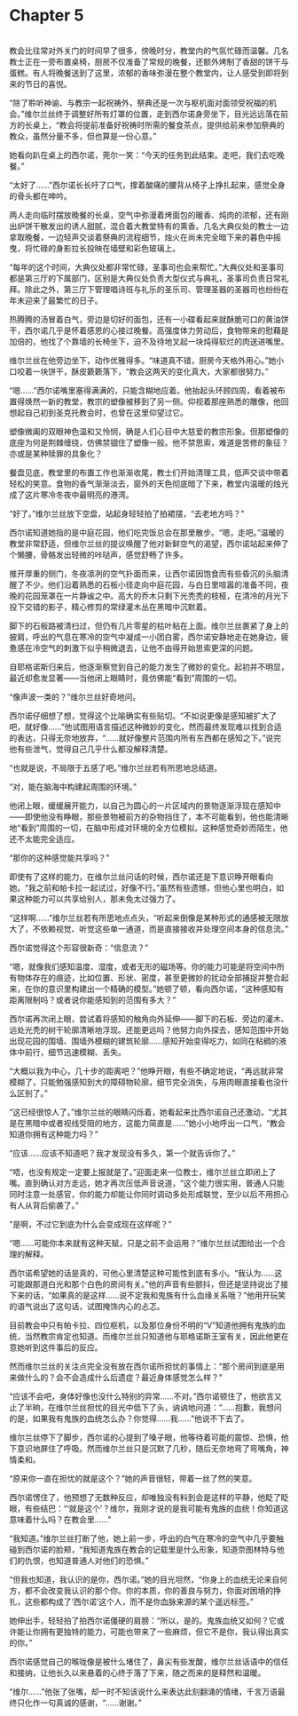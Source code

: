 # Chapter 5

<br>
教会比往常对外关门的时间早了很多，傍晚时分，教堂内的气氛忙碌而温馨。几名教士正在一旁布置桌椅，厨房不仅准备了常规的晚餐，还额外烤制了香甜的饼干与蛋糕。有人将晚餐送到了这里，浓郁的香味弥漫在整个教堂内，让人感受到即将到来的节日的喜悦。

“除了聆听神谕、与教宗一起祝祷外，祭典还是一次与枢机面对面领受祝福的机会。”维尔兰丝终于调整好所有灯罩的位置，走到西尔诺身旁坐下，目光远远落在前方的长桌上，“教会将提前准备好祝祷时所需的餐食茶点，提供给前来参加祭典的教众，虽然分量不多，但也算是一份心意。”

她看向趴在桌上的西尔诺，莞尔一笑：“今天的任务到此结束。走吧，我们去吃晚餐。”

“太好了……”西尔诺长长吁了口气，撑着酸痛的腰背从椅子上挣扎起来，感觉全身的骨头都在呻吟。

两人走向临时摆放晚餐的长桌，空气中弥漫着烤面包的暖香、炖肉的浓郁，还有刚出炉饼干散发出的诱人甜腻，混合着大教堂特有的熏香。几名大典仪处的教士一边拿取晚餐，一边轻声交谈着祭典的流程细节，烛火在尚未完全暗下来的暮色中摇曳，将忙碌的身影拉长投映在墙壁和彩色玻璃上。

“每年的这个时间，大典仪处都非常忙碌，圣事司也会来帮忙。”大典仪处和圣事司都是第三厅的下属部门，区别是大典仪处负责大型仪式与典礼，圣事司负责日常礼拜。除此之外，第三厅下管理唱诗班与礼乐的圣乐司、管理圣器的圣器司也纷纷在年末迎来了最繁忙的日子。

热腾腾的汤冒着白气，旁边是切好的面包，还有一小碟看起来就酥脆可口的黄油饼干，西尔诺几乎是怀着感恩的心接过晚餐。高强度体力劳动后，食物带来的慰藉是加倍的，他找了个靠墙的长椅坐下，迫不及待地叉起一块炖得软烂的肉送进嘴里。

维尔兰丝在他旁边坐下，动作优雅得多。“味道真不错，厨房今天格外用心。”她小口咬着一块饼干，酥皮簌簌落下，“教会这两天的变化真大，大家都很努力。”

“嗯……”西尔诺嘴里塞得满满的，只能含糊地应着。他抬起头环顾四周，看着被布置得焕然一新的教堂，教宗的塑像被移到了另一侧。仰视着那座熟悉的雕像，他回想起自己初到圣克托教会时，也曾在这里仰望过它。

塑像微阖的双眼神色温和又怜悯，确是人们心目中大慈爱的教宗形象。但那塑像的底座为何是荆棘缠绕，仿佛禁锢住了塑像一般。他不禁思索，难道是苦修的象征？亦或是某种赎罪的具象化？

餐盘见底，教堂里的布置工作也渐渐收尾，教士们开始清理工具，低声交谈中带着轻松的笑意。食物的香气渐渐淡去，窗外的天色彻底暗了下来，教堂内温暖的烛光成了这片寒冷冬夜中最明亮的港湾。

“好了。”维尔兰丝放下空盘，站起身轻轻拍了拍裙摆，“去老地方吗？”

西尔诺知道她指的是中庭花园，他们吃完饭总会在那里散步。“嗯，走吧。”温暖的教堂非常舒适，但维尔兰丝的提议唤醒了他对新鲜空气的渴望，西尔诺站起来伸了个懒腰，骨骼发出轻微的咔哒声，感觉舒畅了许多。

推开厚重的侧门，冬夜凛冽的空气扑面而来，让西尔诺因饱食而有些昏沉的头脑清醒了不少。他们沿着熟悉的石板小径走向中庭花园，与白日里喧嚣的准备不同，夜晚的花园笼罩在一片静谧之中。高大的乔木只剩下光秃秃的枝桠，在清冷的月光下投下交错的影子，精心修剪的常绿灌木丛在黑暗中沉默着。

脚下的石板路被清扫过，但仍有几片零星的枯叶粘在上面。维尔兰丝裹紧了身上的披肩，呼出的气息在寒冷的空气中凝成一小团白雾，西尔诺安静地走在她身边，疲惫感在冷空气的刺激下似乎稍微退去，让他不由得开始思索更深的问题。

自耶格诺斯归来后，他逐渐察觉到自己的能力发生了微妙的变化。起初并不明显，最近却愈发显著——当他闭上眼睛时，竟仿佛能“看到”周围的一切。

“像声波一类的？”维尔兰丝好奇地问。

西尔诺仔细想了想，觉得这个比喻确实有些贴切。“不如说更像是感知被扩大了吧，就好像……”他试图用语言描述这种微妙的变化，然而最终发现难以找到合适的表达，只得无奈地放弃，“……就好像整片范围内所有东西都在感知之下。”说完他有些泄气，觉得自己几乎什么都没解释清楚。

“也就是说，不局限于五感了吧。”维尔兰丝若有所思地总结道。

“对，能在脑海中构建起周围的环境。”

他闭上眼，缓缓展开能力，以自己为圆心的一片区域内的景物逐渐浮现在感知中——即使他没有睁眼，那些景物被前方的杂物挡住了，本不可能看到，他也能清晰地“看到”周围的一切，在脑中形成对环境的全方位模拟。这种感觉奇妙而陌生，他还不太能完全适应。

“那你的这种感觉能共享吗？”

即使有了这样的能力，在维尔兰丝问话的时候，西尔诺还是下意识睁开眼看向她。“我之前和帕卡拉一起试过，好像不行。”虽然有些遗憾，但他心里也明白，如果这种能力可以共享给别人，那未免太过强力了。

“这样啊……”维尔兰丝若有所思地点点头，“听起来倒像是某种形式的通感被无限放大了，不依赖视觉、听觉这些单一通道，而是直接接收并处理空间本身的信息流。”

西尔诺觉得这个形容很新奇：“信息流？”

“嗯，就像我们感知温度、湿度，或者无形的磁场等。你的能力可能是将空间中所有物体存在的痕迹，比如位置、形状、密度，甚至更微妙的扰动全部捕捉并整合起来，在你的意识里构建出一个精确的模型。”她顿了顿，看向西尔诺，“这种感知有距离限制吗？或者说你能感知到的范围有多大？”

西尔诺再次闭上眼，尝试着将感知的触角向外延伸——脚下的石板、旁边的灌木、远处光秃的树干轮廓清晰地浮现。还能更远吗？他努力向外探去，感知范围中开始出现花园的围墙、围墙外模糊的建筑轮廓……感知开始变得吃力，如同在粘稠的液体中前行，细节迅速模糊、丢失。

“大概以我为中心，几十步的距离吧？”他睁开眼，有些不确定地说，“再远就非常模糊了，只能勉强感知到大的障碍物轮廓，细节完全消失，与用肉眼直接看也没什么区别了。”

“这已经很惊人了。”维尔兰丝的眼睛闪烁着，她看起来比西尔诺自己还激动，“尤其是在黑暗中或者视线受阻的地方，这能力简直是……”她小小地呼出一口气，“教会知道你拥有这种能力吗？”

“应该……应该不知道吧？我才发现没有多久，第一个就告诉你了。”

“唔，也没有规定一定要上报就是了。”迎面走来一位教士，维尔兰丝立即闭上了嘴。直到确认对方走远，她才再次压低声音说道，“这个能力很实用，普通人只能同时注意一处感官，你的能力却能让你同时调动多处形成联觉，至少以后不用担心有人从背后偷袭了。”

“是啊，不过它到底为什么会变成现在这样呢？”

“嗯……可能你本来就有这种天赋，只是之前不会运用？”维尔兰丝试图给出一个合理的解释。

西尔诺希望她的话是真的，可他心里清楚这种可能性到底有多小。“我认为……这可能跟那道白光和那个白色的房间有关。”他的声音有些颤抖，但还是坚持说出了接下来的话，“如果真的是这样……说不定我和鬼族有什么血缘关系哦？”他用开玩笑的语气说出了这句话，试图掩饰内心的忐忑。

目前教会中只有帕卡拉、四位枢机，以及那位身份不明的“V”知道他拥有鬼族的血统，当然教宗肯定也知道。而维尔兰丝只知道他与耶格诺斯王室有关，因此他更在意她听到这件事后的反应。

然而维尔兰丝的关注点完全没有放在西尔诺所担忧的事情上：“那个房间到底是用来做什么的？会不会造成什么后遗症？最近身体感觉怎么样？”

“应该不会吧，身体好像也没什么特别的异常……不对。”西尔诺顿住了，他欲言又止了半晌，在维尔兰丝担忧的目光中低下了头，讷讷地问道：“……抱歉，我想问的是，如果我有鬼族的血统怎么办？你觉得……我……”他说不下去了。

维尔兰丝停下了脚步，西尔诺的心提到了嗓子眼，他等待着可能的震惊、恐惧，他下意识地屏住了呼吸。然而维尔兰丝只是沉默了几秒，随后无奈地弯了弯嘴角，神情柔和。

“原来你一直在担忧的就是这个？”她的声音很轻，带着一丝了然的笑意。

西尔诺愣住了，他预想了无数种反应，却唯独没有料到会是这样的平静，他眨了眨眼，有些结巴：“‘就是这个’？维尔，我刚才说的是我可能有鬼族的血统！你知道这意味着什么吗？在教会里……”

“我知道。”维尔兰丝打断了他，她上前一步，呼出的白气在寒冷的空气中几乎要触碰到西尔诺的脸颊，“我知道鬼族在教会的记载里是什么形象，知道奈图林特与他们的仇恨，也知道普通人对他们的恐惧。”

“但我也知道，我认识的是你，西尔诺。”她的目光坦然，“你身上的血统无论来自何方，都不会改变我认识的那个你。你的本质，你的善良与努力，你面对困境的挣扎，这些都构成了‘西尔诺’这个人，而不是你血脉来源的某个遥远标签。”

她伸出手，轻轻拍了拍西尔诺僵硬的肩膀：“所以，是的。鬼族血统又如何？它或许能让你拥有更独特的能力，可能也带来了一些麻烦，但它不是你，我认得出真实的你。”

西尔诺感觉自己的喉咙像是被什么堵住了，鼻尖有些发酸，维尔兰丝话语中的信任和接纳，让他长久以来悬着的心终于落了下来，随之而来的是释然和温暖。

“维尔……”他张了张嘴，却一时不知该说什么来表达此刻翻涌的情绪，千言万语最终只化作一句真诚的感谢，“……谢谢。”
